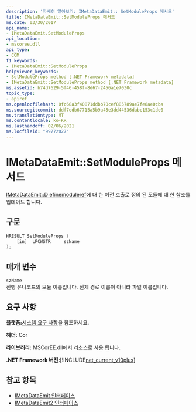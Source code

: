 ```yaml
---
description: '자세히 알아보기: IMetaDataEmit:: SetModuleProps 메서드'
title: IMetaDataEmit::SetModuleProps 메서드
ms.date: 03/30/2017
api_name:
- IMetaDataEmit.SetModuleProps
api_location:
- mscoree.dll
api_type:
- COM
f1_keywords:
- IMetaDataEmit::SetModuleProps
helpviewer_keywords:
- SetModuleProps method [.NET Framework metadata]
- IMetaDataEmit::SetModuleProps method [.NET Framework metadata]
ms.assetid: b74d7629-5f46-458f-8d67-2456a1e7030c
topic_type:
- apiref
ms.openlocfilehash: 0fc68a3f40871ddbb70cef885789ae7fe8ae0cba
ms.sourcegitcommit: ddf7edb67715a5b9a45e3dd44536dabc153c1de0
ms.translationtype: MT
ms.contentlocale: ko-KR
ms.lasthandoff: 02/06/2021
ms.locfileid: "99772027"
---
```

# <a name="imetadataemitsetmoduleprops-method"></a>IMetaDataEmit::SetModuleProps 메서드

[IMetaDataEmit::D efinemoduleref](imetadataemit-definemoduleref-method.md)에 대 한 이전 호출로 정의 된 모듈에 대 한 참조를 업데이트 합니다.  
  
## <a name="syntax"></a>구문  
  
```cpp  
HRESULT SetModuleProps (
    [in]  LPCWSTR     szName  
);  
```  
  
## <a name="parameters"></a>매개 변수  

 `szName`  
 진행 유니코드의 모듈 이름입니다. 전체 경로 이름이 아니라 파일 이름입니다.  
  
## <a name="requirements"></a>요구 사항  

 **플랫폼:**[시스템 요구 사항](../../get-started/system-requirements.md)을 참조하세요.  
  
 **헤더:** Cor  
  
 **라이브러리:** MSCorEE.dll에서 리소스로 사용 됩니다.  
  
 **.NET Framework 버전:**[!INCLUDE[net_current_v10plus](../../../../includes/net-current-v10plus-md.md)]  
  
## <a name="see-also"></a>참고 항목

- [IMetaDataEmit 인터페이스](imetadataemit-interface.md)
- [IMetaDataEmit2 인터페이스](imetadataemit2-interface.md)
